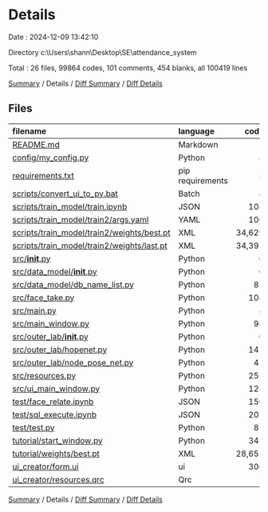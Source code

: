 # Details

Date : 2024-12-09 13:42:10

Directory c:\\Users\\shann\\Desktop\\SE\\attendance_system

Total : 26 files,  99864 codes, 101 comments, 454 blanks, all 100419 lines

[Summary](results.md) / Details / [Diff Summary](diff.md) / [Diff Details](diff-details.md)

## Files
| filename | language | code | comment | blank | total |
| :--- | :--- | ---: | ---: | ---: | ---: |
| [README.md](/README.md) | Markdown | 1 | 0 | 1 | 2 |
| [config/my_config.py](/config/my_config.py) | Python | 8 | 1 | 3 | 12 |
| [requirements.txt](/requirements.txt) | pip requirements | 3 | 0 | 0 | 3 |
| [scripts/convert_ui_to_py.bat](/scripts/convert_ui_to_py.bat) | Batch | 4 | 0 | 0 | 4 |
| [scripts/train_model/train.ipynb](/scripts/train_model/train.ipynb) | JSON | 108 | 0 | 1 | 109 |
| [scripts/train_model/train2/args.yaml](/scripts/train_model/train2/args.yaml) | YAML | 106 | 0 | 1 | 107 |
| [scripts/train_model/train2/weights/best.pt](/scripts/train_model/train2/weights/best.pt) | XML | 34,629 | 0 | 115 | 34,744 |
| [scripts/train_model/train2/weights/last.pt](/scripts/train_model/train2/weights/last.pt) | XML | 34,395 | 0 | 100 | 34,495 |
| [src/__init__.py](/src/__init__.py) | Python | 0 | 0 | 1 | 1 |
| [src/data_model/__init__.py](/src/data_model/__init__.py) | Python | 0 | 0 | 1 | 1 |
| [src/data_model/db_name_list.py](/src/data_model/db_name_list.py) | Python | 81 | 9 | 18 | 108 |
| [src/face_take.py](/src/face_take.py) | Python | 104 | 8 | 30 | 142 |
| [src/main.py](/src/main.py) | Python | 8 | 0 | 3 | 11 |
| [src/main_window.py](/src/main_window.py) | Python | 94 | 7 | 29 | 130 |
| [src/outer_lab/__init__.py](/src/outer_lab/__init__.py) | Python | 0 | 0 | 1 | 1 |
| [src/outer_lab/hopenet.py](/src/outer_lab/hopenet.py) | Python | 145 | 6 | 21 | 172 |
| [src/outer_lab/node_pose_net.py](/src/outer_lab/node_pose_net.py) | Python | 43 | 3 | 13 | 59 |
| [src/resources.py](/src/resources.py) | Python | 251 | 5 | 8 | 264 |
| [src/ui_main_window.py](/src/ui_main_window.py) | Python | 127 | 10 | 12 | 149 |
| [test/face_relate.ipynb](/test/face_relate.ipynb) | JSON | 156 | 0 | 1 | 157 |
| [test/sql_execute.ipynb](/test/sql_execute.ipynb) | JSON | 207 | 0 | 1 | 208 |
| [test/test.py](/test/test.py) | Python | 85 | 14 | 35 | 134 |
| [tutorial/start_window.py](/tutorial/start_window.py) | Python | 347 | 38 | 22 | 407 |
| [tutorial/weights/best.pt](/tutorial/weights/best.pt) | XML | 28,651 | 0 | 35 | 28,686 |
| [ui_creator/form.ui](/ui_creator/form.ui) | ui | 306 | 0 | 1 | 307 |
| [ui_creator/resources.qrc](/ui_creator/resources.qrc) | Qrc | 5 | 0 | 1 | 6 |

[Summary](results.md) / Details / [Diff Summary](diff.md) / [Diff Details](diff-details.md)